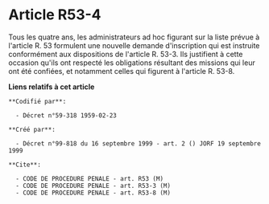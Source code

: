 # Article R53-4

Tous les quatre ans, les administrateurs ad hoc figurant sur la liste prévue à l'article R. 53 formulent une nouvelle demande
d'inscription qui est instruite conformément aux dispositions de l'article R. 53-3. Ils justifient à cette occasion qu'ils
ont respecté les obligations résultant des missions qui leur ont été confiées, et notamment celles qui figurent à l'article
R. 53-8.

**Liens relatifs à cet article**

	**Codifié par**:

	  - Décret n°59-318 1959-02-23

	**Créé par**:

	  - Décret n°99-818 du 16 septembre 1999 - art. 2 () JORF 19 septembre 1999

	**Cite**:

	  - CODE DE PROCEDURE PENALE - art. R53 (M)
	  - CODE DE PROCEDURE PENALE - art. R53-3 (M)
	  - CODE DE PROCEDURE PENALE - art. R53-8 (M)
